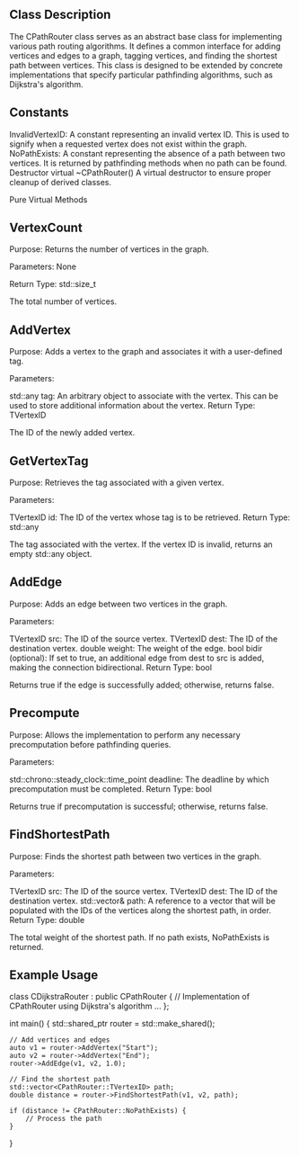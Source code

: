 ## Class Description
The CPathRouter class serves as an abstract base class for implementing various path routing algorithms. It defines a common interface for adding vertices and edges to a graph, tagging vertices, and finding the shortest path between vertices. This class is designed to be extended by concrete implementations that specify particular pathfinding algorithms, such as Dijkstra's algorithm.

## Constants
InvalidVertexID: A constant representing an invalid vertex ID. This is used to signify when a requested vertex does not exist within the graph.
NoPathExists: A constant representing the absence of a path between two vertices. It is returned by pathfinding methods when no path can be found.
Destructor
virtual ~CPathRouter()
A virtual destructor to ensure proper cleanup of derived classes.

Pure Virtual Methods

## VertexCount
Purpose: Returns the number of vertices in the graph.

Parameters: None

Return Type: std::size_t

The total number of vertices.

## AddVertex
Purpose: Adds a vertex to the graph and associates it with a user-defined tag.

Parameters:

std::any tag: An arbitrary object to associate with the vertex. This can be used to store additional information about the vertex.
Return Type: TVertexID

The ID of the newly added vertex.

## GetVertexTag
Purpose: Retrieves the tag associated with a given vertex.

Parameters:

TVertexID id: The ID of the vertex whose tag is to be retrieved.
Return Type: std::any

The tag associated with the vertex. If the vertex ID is invalid, returns an empty std::any object.

## AddEdge
Purpose: Adds an edge between two vertices in the graph.

Parameters:

TVertexID src: The ID of the source vertex.
TVertexID dest: The ID of the destination vertex.
double weight: The weight of the edge.
bool bidir (optional): If set to true, an additional edge from dest to src is added, making the connection bidirectional.
Return Type: bool

Returns true if the edge is successfully added; otherwise, returns false.

## Precompute

Purpose: Allows the implementation to perform any necessary precomputation before pathfinding queries.

Parameters:

std::chrono::steady_clock::time_point deadline: The deadline by which precomputation must be completed.
Return Type: bool

Returns true if precomputation is successful; otherwise, returns false.

## FindShortestPath

Purpose: Finds the shortest path between two vertices in the graph.

Parameters:

TVertexID src: The ID of the source vertex.
TVertexID dest: The ID of the destination vertex.
std::vector<TVertexID>& path: A reference to a vector that will be populated with the IDs of the vertices along the shortest path, in order.
Return Type: double

The total weight of the shortest path. If no path exists, NoPathExists is returned.

## Example Usage

class CDijkstraRouter : public CPathRouter {
    // Implementation of CPathRouter using Dijkstra's algorithm
    ...
};

int main() {
    std::shared_ptr<CPathRouter> router = std::make_shared<CDijkstraRouter>();

    // Add vertices and edges
    auto v1 = router->AddVertex("Start");
    auto v2 = router->AddVertex("End");
    router->AddEdge(v1, v2, 1.0);

    // Find the shortest path
    std::vector<CPathRouter::TVertexID> path;
    double distance = router->FindShortestPath(v1, v2, path);

    if (distance != CPathRouter::NoPathExists) {
        // Process the path
    }
}

